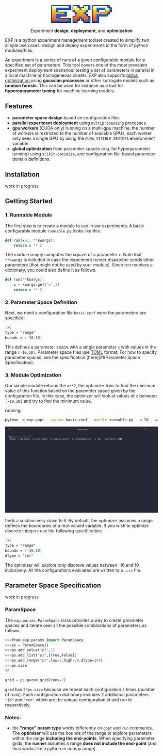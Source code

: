 <p align="center">
  <a href="https://github.com/davidenunes/exp" target="_blank">
    <img width="200"src="extras/exp.png">
  </a>
</p>
<p align="center">Experiment <strong>design</strong>, <strong>deployment</strong>, and <strong>optimization</strong></p>

EXP is a python experiment management toolset created to simplify two simple use cases: design and deploy
experiments in the form of python modules/files.

An experiment is a series of runs of a given configurable module for a specified set of parameters. This tool covers one of the most prevalent experiment deployment scenarios: testing a set of parameters in parallel in a local machine or homogeneous cluster. EXP also supports [global optimization
](https://www.cs.ox.ac.uk/people/nando.defreitas/publications/BayesOptLoop.pdf) using **gaussian processes** or other surrogate models such as **random forests**. This can be used for instance as a tool for **hyperoparameter tuning** for machine learning models.

## Features
* **parameter space design** based on configuration files
* **parallel experiment deployment** using ``multiprocessing`` processes.
* **gpu workers** (CUDA only) running on a multi-gpu machine, the number of workers is restricted to the 
number of available GPUs, each worker only sees a single GPU by using the ``CUDA_VISIBLE_DEVICES`` environment variable.
* **global optimization** from parameter spaces (e.g. for hyperparameter tunning) using ``scikit-optimize``, and 
configuration file-based parameter domain definitions. 

## Installation
work in progress

## Getting Started

### 1. Runnable Module
The first step is to create a module to use in our experiments. A basic configurable module ``runnable.py`` looks like this:
```python
def run(x=1, **kwargs):
    return x ** 2
```
The module simply computes the square of a parameter ``x``. Note that ``**kwargs`` is included in case the
experiment runner dispatcher sends other parameters (that might not be used by your module). Since run receives a 
dictionary, you could also define it as follows.

```python
def run(**kwargs):
    x = kwargs.get('x',1)
    return x ** 2
```

### 2. Parameter Space Definition
Next, we need a configuration file ``basic.conf`` were the parameters are specified:
```markdown
[x]
type = "range"
bounds = [-10,10]
```
This defines a parameter space with a single parameter ``x`` with values in the range ``[-10,10]``. Parameter space
files use [TOML](https://github.com/toml-lang/toml) format. For how to specify parameter spaces, see the specification
[here](##Parameter Space Specification).

### 3. Module Optimization
Our simple module returns the ``x**2``, the optimizer tries to find the minimum value of 
this function based on the parameter space given by the configuration file. In this case, the optimizer
will look at values of ``x`` between ``[-10,10]`` and try to find the minimum value.

running:
```bash
python -m exp.gopt --params basic.conf --module runnable.py --n 20 --workers 4
```
![exp](extras/getting_started.gif)

finds a solution very close to ``0``. By default, the optimizer assumes a range defines the boundaries
of a real-valued variable. If you wish to optimize discrete integers use the following specification:

```markdown
[x]
type = "range"
bounds = [-10,10]
dtype = "int"
``` 
The optimizer will explore only discreve values between -10 and 10 inclusively. All the configurations
evaluated are written to a ``.csv`` file.


## Parameter Space Specification
work in progress


### ParamSpace
The ``exp.params.ParamSpace`` class provides a way to create parameter spaces and iterate over all the possible 
combinations of parameters as follows: 
```python
>>>from exp.params import ParamSpace
>>>ps = ParamSpace()
>>>ps.add_value("p1",1)
>>>ps.add_list("p2",[True,False])
>>>ps.add_range("p3",low=0,high=10,dtype=int)
>>>ps.size
20
```

```python
grid = ps.param_grid(runs=2)
```
``grid`` has ``2*ps.size`` because we repeat each configuration ``2`` times (number of runs). Each configuration dictionary
includes 2 additional parameters ``"id"`` and ``"run"`` which are the unique configuration id and run id respectively.

### Notes:
* the **"range" param type** works differently on ``gopt`` and ``run`` commands. The **optimizer** will use the bounds
of the range to explore parameters within the range **including the end-points**. When specifying parameter grids, 
the **runner** assumes a range **does not include the end-point** (and thus works like a python or numpy range).
